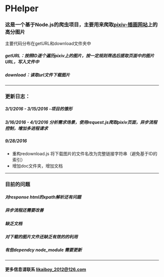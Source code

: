 # PHelper
### 这是一个基于Node.js的爬虫项目，主要用来爬取[pixiv-插画网站](http://pixiv.net)上的高分图片
主要代码分布在getURL和download文件夹中
##### getURL：按照ID逐个遍历pixiv上的图片，按一定规则筛选后提取页面中的图片URL，写入文件中
##### download：读取url文件下载图片
----------------------
### 更新日志：
##### 3/1/2016 - 3/15/2016 -项目的雏形
##### 3/16/2016 - 4/1/2016 分析需求场景，使用request.js爬取pixiv页面，异步流程控制，增加多进程请求
##### 9/28/2016 
* 重构redownload.js 将下载图片的文件名改为完整链接字符串（避免基于ID的索引）
* 增加doc文件夹，增加文档 

---------------------------------
### 目前的问题
##### 对response html的xpath解析还有问题
##### 异步流程还需要改善 
##### 缺乏文档
##### 对下载的图片文件还缺乏有效的的利用
##### 有些dependcy node_module 需要更新
  --------------------------------
#### 更多信息请联系 likaiboy_2012@126.com





